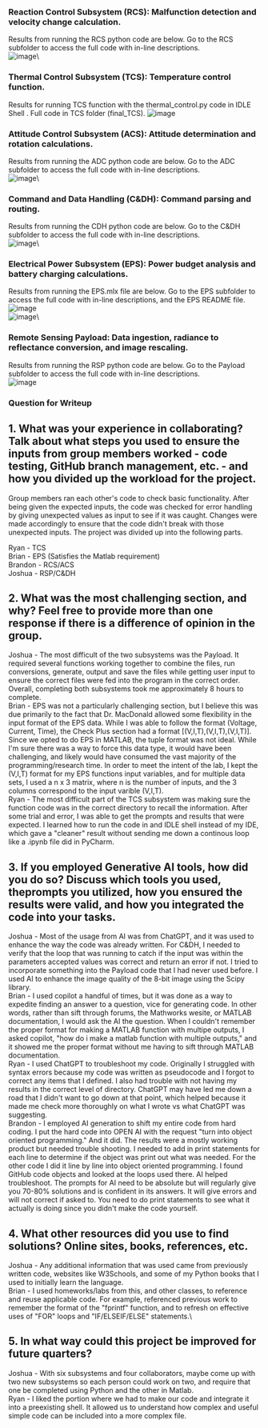 ### Reaction Control Subsystem (RCS): Malfunction detection and velocity change calculation.
Results from running the RCS python code are below.  Go to the RCS subfolder to access the full code with in-line descriptions.\
![image](https://github.com/user-attachments/assets/97d7cdb8-ed00-498e-9642-f1dcde02e745)\
### Thermal Control Subsystem (TCS): Temperature control function.
Results for running TCS function with the thermal_control.py code in IDLE Shell . Full code in TCS folder (final_TCS).
![image](https://github.com/user-attachments/assets/cefea652-e929-45e4-b440-80964147639b)

### Attitude Control Subsystem (ACS): Attitude determination and rotation calculations.
Results from running the ADC python code are below.  Go to the ADC subfolder to access the full code with in-line descriptions.\
![image](https://github.com/user-attachments/assets/876d8662-8945-41d6-933b-fa5b7cd9bc4e)\

### Command and Data Handling (C&DH): Command parsing and routing.
Results from running the CDH python code are below.  Go to the C&DH subfolder to access the full code with in-line descriptions.\
![image](https://github.com/user-attachments/assets/cd11fc4e-0e45-4369-b420-9473f1cb3be5)\

### Electrical Power Subsystem (EPS): Power budget analysis and battery charging calculations.
Results from running the EPS.mlx file are below.  Go to the EPS subfolder to access the full code with in-line descriptions, and the EPS README file.\
![image](https://github.com/user-attachments/assets/9c4561f0-6da2-4101-8ead-e5824722fed9)\
![image](https://github.com/user-attachments/assets/0a236856-da27-4c25-9a09-11192cf51d4e)\
### Remote Sensing Payload: Data ingestion, radiance to reflectance conversion, and image rescaling.
Results from running the RSP python code are below. Go to the Payload subfolder to access the full code with in-line descriptions.\
![image](https://github.com/user-attachments/assets/ecb2919b-4825-4a3e-8ac7-30384988409b)

### Question for Writeup

## 1. What was your experience in collaborating? Talk about what steps you used to ensure the inputs from group members worked - code testing, GitHub branch management, etc. - and how you divided up the workload for the project.

Group members ran each other's code to check basic functionality. After being given the expected inputs, the code was checked for error handling by giving unexpected values as input to see if it was caught. Changes were made accordingly to ensure that the code didn't break with those unexpected inputs. The project was divided up into the following parts.

Ryan - TCS\
Brian - EPS (Satisfies the Matlab requirement)\
Brandon - RCS/ACS\
Joshua - RSP/C&DH

## 2. What was the most challenging section, and why? Feel free to provide more than one response if there is a difference of opinion in the group.

Joshua - The most difficult of the two subsystems was the Payload. It required several functions working together to combine the files, run conversions, generate, output and save the files while getting user input to ensure the correct files were fed into the program in the correct order. Overall, completing both subsystems took me approximately 8 hours to complete.\
Brian - EPS was not a particularly challenging section, but I believe this was due primarily to the fact that Dr. MacDonald allowed some flexibility in the input format of the EPS data.  While I was able to follow the format (Voltage, Current, Time), the Check Plus section had a format [(V,I,T),(V,I,T),(V,I,T)].  Since we opted to do EPS in MATLAB, the tuple format was not ideal.  While I'm sure there was a way to force this data type, it would have been challenging, and likely would have consumed the vast majority of the programming/research time.  In order to meet the intent of the lab, I kept the (V,I,T) format for my EPS functions input variables, and for multiple data sets, I used a n x 3 matrix, where n is the number of inputs, and the 3 columns correspond to the input varible (V,I,T).\
Ryan - The most difficult part of the TCS  subsystem was making sure the function code was in the correct directory to recall the information. After some trial and error, I was able to get the prompts and results that were expected. I learned how to run the code in and IDLE shell instead of my IDE, which gave a "cleaner" result without sending me down a continous loop like a .ipynb file did in PyCharm.

## 3. If you employed Generative AI tools, how did you do so? Discuss which tools you used, theprompts you utilized, how you ensured the results were valid, and how you integrated the code into your tasks.

Joshua - Most of the usage from AI was from ChatGPT, and it was used to enhance the way the code was already written. For C&DH, I needed to verify that the loop that was running to catch if the input was within the parameters accepted values was correct and return an error if not. I tried to incorporate something into the Payload code that I had never used before. I used AI to enhance the image quality of the 8-bit image using the Scipy library.\
Brian - I used copilot a handful of times, but it was done as a way to expedite finding an answer to a question, vice for generating code.  In other words, rather than sift through forums, the Mathworks wesite, or MATLAB documentation, I would ask the AI the question.  When I couldn't remember the proper format for making a MATLAB function with multipe outputs, I asked copilot, "how do i make a matlab function with multiple outputs," and it showed me the proper format without me having to sift through MATLAB documentation.\
Ryan - I used ChatGPT to troubleshoot my code. Originally I struggled with syntax errors because my code was written as pseudocode and I forgot to correct any items that I defined. I also had trouble with not having my results in the correct level of directory. ChatGPT may have led me down a road that I didn't want to go down at that point, which helped because it made me check more thoroughly on what I wrote vs what ChatGPT was suggesting.\
Brandon - I employed AI generation to shift my entire code from hard coding. I put the hard code into OPEN AI with the request "turn into object oriented programming." And it did. The results were a mostly working product but needed trouble shooting. I needed to add in print statements for each line to determine if the object was print out what was needed.  For the other code I did it line by line into object oriented programming. I found GitHub code objects and looked at the loops used there.  AI helped troubleshoot.  The prompts for AI need to be absolute but will regularly give you 70-80% solutions and is confident in its answers. It will give errors and will not correct if asked to. You need to do print statements to see what it actually is doing since you didn't make the code yourself. 

## 4. What other resources did you use to find solutions? Online sites, books, references, etc.

Joshua - Any additional information that was used came from previously written code, websites like W3Schools, and some of my Python books that I used to initially learn the language.\
Brian - I used homeworks/labs from this, and other classes, to reference and reuse applicable code.  For example, referenced previous work to remember the format of the "fprintf" function, and to refresh on effective uses of "FOR" loops and "IF/ELSEIF/ELSE" statements.\

## 5. In what way could this project be improved for future quarters?

  Joshua - With six subsystems and four collaborators, maybe come up with two new subsystems so each person could work on two, and require that one be completed using Python and the other in Matlab.\
  Ryan - I liked the portion where we had to make our code and integrate it into a preexisting shell. It allowed us to understand how complex and useful simple code can be included into a more complex file.
















